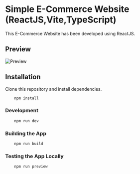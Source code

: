 # Simple E-Commerce Website (ReactJS,Vite,TypeScript)

This E-Commerce Website has been developed using ReactJS.

## Preview

![Preview](https://github.com/parunchxi/React-Simple-Ecommerce-Website/assets/127289841/949b7a55-e3e6-4339-b97c-907fbfa7dc55)

## Installation

Clone this repository and install dependencies.

        npm install

### Development

        npm run dev

### Building the App

        npm run build

### Testing the App Locally

        npm run preview
